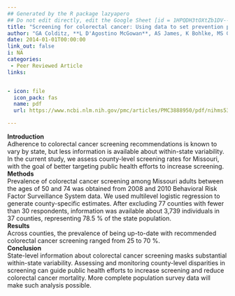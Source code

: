 ```yaml
---
## Generated by the R package lazyapero
## Do not edit directly, edit the Google Sheet [id = 1HPQDH3tOXtZb1DV--8wR9CKAzUz5aywWc2vM3OQ5SrU]
title: "Screening for colorectal cancer: Using data to set prevention priorities"
author: "GA Colditz, **L D'Agostino McGowan**, AS James, K Bohlke, MS Goodman"
date: 2014-01-01T00:00:00
link_out: false
i: NA
categories:
 - Peer Reviewed Article
links:


- icon: file
  icon_pack: fas
  name: pdf
  url: https://www.ncbi.nlm.nih.gov/pmc/articles/PMC3888950/pdf/nihms533681.pdf

---
```


**Introduction** <br>Adherence to colorectal cancer screening recommendations is known to vary by state, but less information is available about within-state variability. In the current study, we assess county-level screening rates for Missouri, with the goal of better targeting public health efforts to increase screening. <br> **Methods**<br> Prevalence of colorectal cancer screening among Missouri adults between the ages of 50 and 74 was obtained from 2008 and 2010 Behavioral Risk Factor Surveillance System data. We used multilevel logistic regression to generate county-specific estimates. After excluding 77 counties with fewer than 30 respondents, information was available about 3,739 individuals in 37 counties, representing 78.5 % of the state population. <br>**Results**<br> Across counties, the prevalence of being up-to-date with recommended colorectal cancer screening ranged from 25 to 70 %.<br>**Conclusion**<br> State-level information about colorectal cancer screening masks substantial within-state variability. Assessing and monitoring county-level disparities in screening can guide public health efforts to increase screening and reduce colorectal cancer mortality. More complete population survey data will make such analysis possible.

